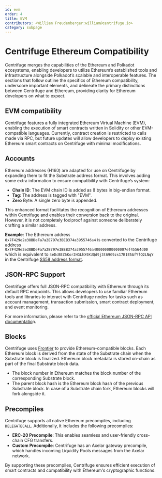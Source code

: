 ```yaml
---
id: evm
order: 4
title: EVM
contributors: <William Freudenberger:william@centrifuge.io>
category: subpage
---
```

# Centrifuge Ethereum Compatibility

Centrifuge merges the capabilities of the Ethereum and Polkadot ecosystems, enabling developers to utilize Ethereum’s established tools and infrastructure alongside Polkadot’s scalable and interoperable features.
The sections that follow outline the specifics of Ethereum compatibility, underscore important elements, and delineate the primary distinctions between Centrifuge and Ethereum, providing clarity for Ethereum developers on what to expect.

## EVM compatibility

Centrifuge features a fully integrated Ethereum Virtual Machine (EVM), enabling the execution of smart contracts written in Solidity or other EVM-compatible languages.
Currently, contract creation is restricted to calls made via RPC, but future updates will allow developers to deploy existing Ethereum smart contracts on Centrifuge with minimal modifications.

## Accounts

Ethereum addresses (H160) are adapted for use on Centrifuge by expanding them to fit the Substrate address format.
This involves adding some extra information to ensure compatibility with Centrifuge’s system:

* **Chain ID**: The EVM chain ID is added as 8 bytes in big-endian format.
* **Tag**: The address is tagged with "EVM".
* **Zero** Byte: A single zero byte is appended.

This enhanced format facilitates the recognition of Ethereum addresses within Centrifuge and enables their conversion back to the original.
However, it is not completely foolproof against someone deliberately crafting a similar address.

**Example**: The Ethereum address `0x7F429e2e38BDeFa7a2E797e3BEB374a3955746a4` is converted to the Centrifuge address `0x7F429e2e38BDeFa7a2E797e3BEB374a3955746a400000000000007ef45564d00` which is equivalent to `4eDcBEZ6Kor2HGLhX9XUQd9j3t69G9zs17B1E5AfYfQ2LNqY` in the Centrifuge [SS58 address format](https://docs.substrate.io/reference/glossary/#ss58-address-format).

## JSON-RPC Support

Centrifuge offers full JSON-RPC compatibility with Ethereum through its default RPC endpoints.
This allows developers to use familiar Ethereum tools and libraries to interact with Centrifuge nodes for tasks such as account management, transaction submission, smart contract deployment, and event monitoring.

For more information, please refer to the [official Ethereum JSON-RPC API documentatio](https://ethereum.org/en/developers/docs/apis/json-rpc/#eth_sendtransaction)n.

## Blocks

Centrifuge uses [Frontier](https://github.com/moonbeam-foundation/frontier/) to provide Ethereum-compatible blocks.
Each Ethereum block is derived from the state of the Substrate chain when the Substrate block is finalized.
Ethereum block metadata is stored on-chain as part of the final Substrate block data.

* The block number in Ethereum matches the block number of the corresponding Substrate block.
* The parent block hash is the Ethereum block hash of the previous Substrate block. In case of a Substrate chain fork, Ethereum blocks will fork alongside it.

## Precompiles

Centrifuge supports all native Ethereum precompiles, including `DELEGATECALL`.
Additionally, it includes the following precompiles:

* **ERC-20 Precompile**: This enables seamless and user-friendly cross-chain CFG transfers.
* **Custom Precompile**: Centrifuge has an Axelar gateway precompile, which handles incoming Liquidity Pools messages from the Axelar network.

By supporting these precompiles, Centrifuge ensures efficient execution of smart contracts and compatibility with Ethereum's cryptographic functions.